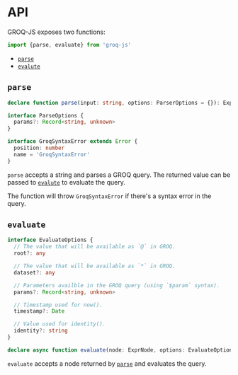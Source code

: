 # API

GROQ-JS exposes two functions:

```typescript
import {parse, evaluate} from 'groq-js'
```

- [`parse`](#parse)
- [`evalute`](#evaluate)

## `parse`

```typescript
declare function parse(input: string, options: ParserOptions = {}): ExprNode

interface ParseOptions {
  params?: Record<string, unknown>
}

interface GroqSyntaxError extends Error {
  position: number
  name = 'GroqSyntaxError'
}
```

`parse` accepts a string and parses a GROQ query.
The returned value can be passed to [`evalute`](#evaluate) to evaluate the query.

The function will throw `GroqSyntaxError` if there's a syntax error in the query.

## `evaluate`

```typescript
interface EvaluateOptions {
  // The value that will be available as `@` in GROQ.
  root?: any

  // The value that will be available as `*` in GROQ.
  dataset?: any

  // Parameters availble in the GROQ query (using `$param` syntax).
  params?: Record<string, unknown>

  // Timestamp used for now().
  timestamp?: Date

  // Value used for identity().
  identity?: string
}

declare async function evaluate(node: ExprNode, options: EvaluateOptions = {})
```

`evaluate` accepts a node returned by [`parse`](#parse) and evaluates the query.
